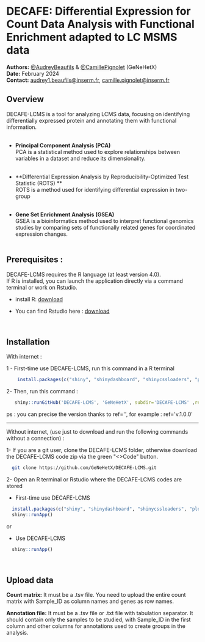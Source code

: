 # DECAFE: Differential Expression for Count Data Analysis with Functional Enrichment adapted to LC MSMS data

**Authors:** [@AudreyBeaufils](https://github.com/AudreyBeaufils) & [@CamillePignolet](https://github.com/CamillePignolet) (GeNeHetX)  
**Date:** February 2024  
**Contact:** [audrey1.beaufils@inserm.fr](mailto:audrey1.beaufils@inserm.fr), [camille.pignolet@inserm.fr](mailto:camille.pignolet@inserm.fr)  

## Overview
DECAFE-LCMS is a tool for analyzing LCMS data, focusing on identifying differentially expressed protein and annotating them with functional information.<br><br>

  - **Principal Component Analysis (PCA)**<br>
  PCA is a statistical method used to explore relationships between variables in a dataset and reduce its dimensionality.<br><br>

  - **Differential Expression Analysis by Reproducibility-Optimized Test Statistic (ROTS) **<br>
ROTS is a method used for identifying differential expression in two-group<br><br>

  - **Gene Set Enrichment Analysis (GSEA)**<br>
  GSEA is a bioinformatics method used to interpret functional genomics studies by comparing sets of functionally related genes for coordinated expression changes.<br><br>



## Prerequisites : 
DECAFE-LCMS requires the R language (at least version 4.0).<br>
If R is installed, you can launch the application directly via a command terminal or work on Rstudio.

- install R: [download](https://cran.r-project.org/)

- You can find Rstudio here : [download](https://posit.co/download/rstudio-desktop/)
<br>


## Installation 

With internet : 

1 - First-time use DECAFE-LCMS, run this command in a R terminal
```R
    install.packages(c("shiny", "shinydashboard", "shinycssloaders", "plotly", "DT"))
```

2- Then, run this command :
```R
   shiny::runGitHub('DECAFE-LCMS', 'GeNeHetX', subdir='DECAFE-LCMS' ,ref='main')
```
ps : you can precise the version thanks to ref='', for example : ref='v.1.0.0'
___________________________________________________

Without internet, (use just to download and run the following commands without a connection) : 

1- If you are a git user, clone the DECAFE-LCMS folder, otherwise download the DECAFE-LCMS code zip via the green "<>Code" button.

```bash
  git clone https://github.com/GeNeHetX/DECAFE-LCMS.git
```

2- Open an R terminal or Rstudio where the DECAFE-LCMS codes are stored
     
- First-time use DECAFE-LCMS
```R
  install.packages(c("shiny", "shinydashboard", "shinycssloaders", "plotly", "DT"))
  shiny::runApp()
```
or

- Use DECAFE-LCMS 
```R
  shiny::runApp()
```
<br>

## Upload data

**Count matrix:**  It must be a .tsv file. You need to upload the entire count matrix with Sample_ID as column names and genes as row names.<br>

**Annotation file:** It must be a .tsv file or .txt file with tabulation separator. It should contain only the samples to be studied, with Sample_ID in the first column and other columns for annotations used to create groups in the analysis.
